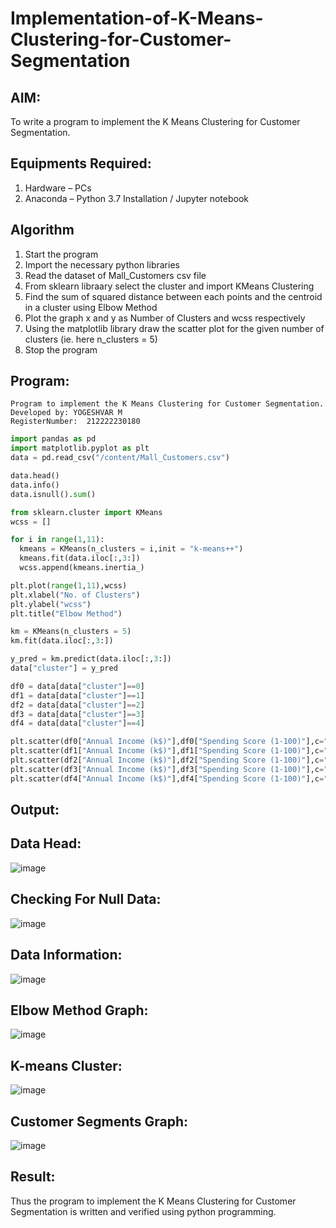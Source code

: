 # Implementation-of-K-Means-Clustering-for-Customer-Segmentation

## AIM:
To write a program to implement the K Means Clustering for Customer Segmentation.

## Equipments Required:
1. Hardware – PCs
2. Anaconda – Python 3.7 Installation / Jupyter notebook

## Algorithm

1. Start the program
2. Import the necessary python libraries
3. Read the dataset of Mall_Customers csv file
4. From sklearn libraary select the cluster and import KMeans Clustering
5. Find the sum of squared distance between each points and the centroid in a cluster using Elbow Method
6. Plot the graph x and y as Number of Clusters and wcss respectively
7. Using the matplotlib library draw the scatter plot for the given number of clusters (ie. here n_clusters = 5)
8. Stop the program

## Program:
```
Program to implement the K Means Clustering for Customer Segmentation.
Developed by: YOGESHVAR M
RegisterNumber:  212222230180
```
```python
import pandas as pd
import matplotlib.pyplot as plt
data = pd.read_csv("/content/Mall_Customers.csv")

data.head()
data.info()
data.isnull().sum()

from sklearn.cluster import KMeans
wcss = []

for i in range(1,11):
  kmeans = KMeans(n_clusters = i,init = "k-means++")
  kmeans.fit(data.iloc[:,3:])
  wcss.append(kmeans.inertia_)

plt.plot(range(1,11),wcss)
plt.xlabel("No. of Clusters")
plt.ylabel("wcss")
plt.title("Elbow Method")

km = KMeans(n_clusters = 5)
km.fit(data.iloc[:,3:])

y_pred = km.predict(data.iloc[:,3:])
data["cluster"] = y_pred

df0 = data[data["cluster"]==0]
df1 = data[data["cluster"]==1]
df2 = data[data["cluster"]==2]
df3 = data[data["cluster"]==3]
df4 = data[data["cluster"]==4]

plt.scatter(df0["Annual Income (k$)"],df0["Spending Score (1-100)"],c="red",label="cluster0")
plt.scatter(df1["Annual Income (k$)"],df1["Spending Score (1-100)"],c="black",label="cluster1")
plt.scatter(df2["Annual Income (k$)"],df2["Spending Score (1-100)"],c="blue",label="cluster2")
plt.scatter(df3["Annual Income (k$)"],df3["Spending Score (1-100)"],c="olive",label="cluster3")
plt.scatter(df4["Annual Income (k$)"],df4["Spending Score (1-100)"],c="orange",label="cluster4")
```

## Output:

## Data Head:
![image](https://github.com/Leann4468/Implementation-of-K-Means-Clustering-for-Customer-Segmentation/assets/121165979/dfc8bc85-3758-442a-b6e5-b5d856bd71aa)

## Checking For Null Data:
![image](https://github.com/Leann4468/Implementation-of-K-Means-Clustering-for-Customer-Segmentation/assets/121165979/54136b02-9088-44f5-bef3-96f077beac0f)

## Data Information:
![image](https://github.com/Leann4468/Implementation-of-K-Means-Clustering-for-Customer-Segmentation/assets/121165979/2e9f73e1-efef-4350-95a5-ca4e3a34f055)

## Elbow Method Graph:
![image](https://github.com/Leann4468/Implementation-of-K-Means-Clustering-for-Customer-Segmentation/assets/121165979/6bbe22d8-e71a-4fed-a2cc-3285d447be6f)

## K-means Cluster:
![image](https://github.com/Leann4468/Implementation-of-K-Means-Clustering-for-Customer-Segmentation/assets/121165979/cb1e87eb-fa81-4817-8ef6-1d6a80c420f4)

## Customer Segments Graph:
![image](https://github.com/Leann4468/Implementation-of-K-Means-Clustering-for-Customer-Segmentation/assets/121165979/461d8ba8-8a6b-432c-9e5c-e7a459f2bf9c)

## Result:
Thus the program to implement the K Means Clustering for Customer Segmentation is written and verified using python programming.
